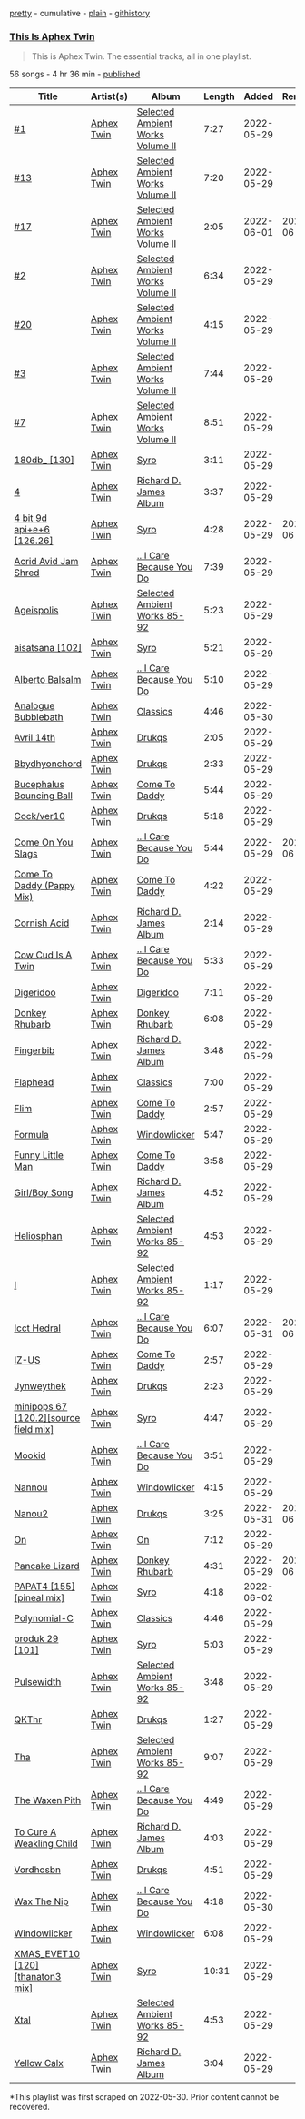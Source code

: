 [pretty](/playlists/pretty/37i9dQZF1DZ06evO3JKYkV.md) - cumulative - [plain](/playlists/plain/37i9dQZF1DZ06evO3JKYkV) - [githistory](https://github.githistory.xyz/mackorone/spotify-playlist-archive/blob/main/playlists/plain/37i9dQZF1DZ06evO3JKYkV)

### [This Is Aphex Twin](https://open.spotify.com/playlist/37i9dQZF1DZ06evO3JKYkV)

> This is Aphex Twin\. The essential tracks, all in one playlist.

56 songs - 4 hr 36 min - [published](https://open.spotify.com/playlist/5j6zeQgUYH1nqWVzzE7VBW)

| Title | Artist(s) | Album | Length | Added | Removed |
|---|---|---|---|---|---|
| [\#1](https://open.spotify.com/track/35NyjYJFaJxqbUF2y0jWl1) | [Aphex Twin](https://open.spotify.com/artist/6kBDZFXuLrZgHnvmPu9NsG) | [Selected Ambient Works Volume II](https://open.spotify.com/album/17vHPMmoxN5B8cdhCDeMTe) | 7:27 | 2022-05-29 |  |
| [\#13](https://open.spotify.com/track/7c4lnS1bSj4fRJWAQ8D54R) | [Aphex Twin](https://open.spotify.com/artist/6kBDZFXuLrZgHnvmPu9NsG) | [Selected Ambient Works Volume II](https://open.spotify.com/album/17vHPMmoxN5B8cdhCDeMTe) | 7:20 | 2022-05-29 |  |
| [\#17](https://open.spotify.com/track/5Ae091FBx68ZZ6JrCue7XI) | [Aphex Twin](https://open.spotify.com/artist/6kBDZFXuLrZgHnvmPu9NsG) | [Selected Ambient Works Volume II](https://open.spotify.com/album/17vHPMmoxN5B8cdhCDeMTe) | 2:05 | 2022-06-01 | 2022-06-03 |
| [\#2](https://open.spotify.com/track/0o3pBoCxCCVF6ungXlgVyL) | [Aphex Twin](https://open.spotify.com/artist/6kBDZFXuLrZgHnvmPu9NsG) | [Selected Ambient Works Volume II](https://open.spotify.com/album/17vHPMmoxN5B8cdhCDeMTe) | 6:34 | 2022-05-29 |  |
| [\#20](https://open.spotify.com/track/5IExVHUiRccCWyJ4imu9qD) | [Aphex Twin](https://open.spotify.com/artist/6kBDZFXuLrZgHnvmPu9NsG) | [Selected Ambient Works Volume II](https://open.spotify.com/album/17vHPMmoxN5B8cdhCDeMTe) | 4:15 | 2022-05-29 |  |
| [\#3](https://open.spotify.com/track/2Bc4llhjJBW77I552RgA3L) | [Aphex Twin](https://open.spotify.com/artist/6kBDZFXuLrZgHnvmPu9NsG) | [Selected Ambient Works Volume II](https://open.spotify.com/album/17vHPMmoxN5B8cdhCDeMTe) | 7:44 | 2022-05-29 |  |
| [\#7](https://open.spotify.com/track/4Rjz6GjnEtG9upOBj6vGKK) | [Aphex Twin](https://open.spotify.com/artist/6kBDZFXuLrZgHnvmPu9NsG) | [Selected Ambient Works Volume II](https://open.spotify.com/album/17vHPMmoxN5B8cdhCDeMTe) | 8:51 | 2022-05-29 |  |
| [180db\_ \[130\]](https://open.spotify.com/track/2VfEcR59Czu8ii3u6kKeP8) | [Aphex Twin](https://open.spotify.com/artist/6kBDZFXuLrZgHnvmPu9NsG) | [Syro](https://open.spotify.com/album/6oRuinkJdTge4hpTuClEF8) | 3:11 | 2022-05-29 |  |
| [4](https://open.spotify.com/track/00wT7HAtqZ2BnemrR34vbO) | [Aphex Twin](https://open.spotify.com/artist/6kBDZFXuLrZgHnvmPu9NsG) | [Richard D\. James Album](https://open.spotify.com/album/43s2fKRQsOSB6rSrxtAXKK) | 3:37 | 2022-05-29 |  |
| [4 bit 9d api+e+6 \[126.26\]](https://open.spotify.com/track/3NK7KFnTh3rKCgUvsKIDfi) | [Aphex Twin](https://open.spotify.com/artist/6kBDZFXuLrZgHnvmPu9NsG) | [Syro](https://open.spotify.com/album/6oRuinkJdTge4hpTuClEF8) | 4:28 | 2022-05-29 | 2022-06-03 |
| [Acrid Avid Jam Shred](https://open.spotify.com/track/3Bp478Itxv8gxqqEcf8HRL) | [Aphex Twin](https://open.spotify.com/artist/6kBDZFXuLrZgHnvmPu9NsG) | [...I Care Because You Do](https://open.spotify.com/album/0VG7XLJ8gSynEQDVnpHNNU) | 7:39 | 2022-05-29 |  |
| [Ageispolis](https://open.spotify.com/track/7KRQoq9GeWeCm0ZAXg5XMb) | [Aphex Twin](https://open.spotify.com/artist/6kBDZFXuLrZgHnvmPu9NsG) | [Selected Ambient Works 85\-92](https://open.spotify.com/album/7aNclGRxTysfh6z0d8671k) | 5:23 | 2022-05-29 |  |
| [aisatsana \[102\]](https://open.spotify.com/track/3ESsjKqrj3M79I8sSZieK3) | [Aphex Twin](https://open.spotify.com/artist/6kBDZFXuLrZgHnvmPu9NsG) | [Syro](https://open.spotify.com/album/6oRuinkJdTge4hpTuClEF8) | 5:21 | 2022-05-29 |  |
| [Alberto Balsalm](https://open.spotify.com/track/21Phj46KeUHOWyZW9A9b7P) | [Aphex Twin](https://open.spotify.com/artist/6kBDZFXuLrZgHnvmPu9NsG) | [...I Care Because You Do](https://open.spotify.com/album/0VG7XLJ8gSynEQDVnpHNNU) | 5:10 | 2022-05-29 |  |
| [Analogue Bubblebath](https://open.spotify.com/track/3EhTOTAvNAUgY6AIurVxT1) | [Aphex Twin](https://open.spotify.com/artist/6kBDZFXuLrZgHnvmPu9NsG) | [Classics](https://open.spotify.com/album/3SLSq9tzQ8Wq8RWuo0MaXG) | 4:46 | 2022-05-30 |  |
| [Avril 14th](https://open.spotify.com/track/2MZSXhq4XDJWu6coGoXX1V) | [Aphex Twin](https://open.spotify.com/artist/6kBDZFXuLrZgHnvmPu9NsG) | [Drukqs](https://open.spotify.com/album/1maoQPAmw44bbkNOxKlwsx) | 2:05 | 2022-05-29 |  |
| [Bbydhyonchord](https://open.spotify.com/track/35GYDmixAiE0d36qSPqfuO) | [Aphex Twin](https://open.spotify.com/artist/6kBDZFXuLrZgHnvmPu9NsG) | [Drukqs](https://open.spotify.com/album/1maoQPAmw44bbkNOxKlwsx) | 2:33 | 2022-05-29 |  |
| [Bucephalus Bouncing Ball](https://open.spotify.com/track/0dHbniuO4zBQfE8ArIqFgV) | [Aphex Twin](https://open.spotify.com/artist/6kBDZFXuLrZgHnvmPu9NsG) | [Come To Daddy](https://open.spotify.com/album/0ofaIVDxemaYYQipgWRYKp) | 5:44 | 2022-05-29 |  |
| [Cock/ver10](https://open.spotify.com/track/1ppw4aUaKKiY43tRMJD05h) | [Aphex Twin](https://open.spotify.com/artist/6kBDZFXuLrZgHnvmPu9NsG) | [Drukqs](https://open.spotify.com/album/1maoQPAmw44bbkNOxKlwsx) | 5:18 | 2022-05-29 |  |
| [Come On You Slags](https://open.spotify.com/track/1e3b0rN8vtP5q6ZCoLy5Ym) | [Aphex Twin](https://open.spotify.com/artist/6kBDZFXuLrZgHnvmPu9NsG) | [...I Care Because You Do](https://open.spotify.com/album/0VG7XLJ8gSynEQDVnpHNNU) | 5:44 | 2022-05-29 | 2022-06-03 |
| [Come To Daddy \(Pappy Mix\)](https://open.spotify.com/track/53T0V3jTJDs3kIqwvlgspI) | [Aphex Twin](https://open.spotify.com/artist/6kBDZFXuLrZgHnvmPu9NsG) | [Come To Daddy](https://open.spotify.com/album/0ofaIVDxemaYYQipgWRYKp) | 4:22 | 2022-05-29 |  |
| [Cornish Acid](https://open.spotify.com/track/5c3ZNT6iY8Kz6nHBATTeRs) | [Aphex Twin](https://open.spotify.com/artist/6kBDZFXuLrZgHnvmPu9NsG) | [Richard D\. James Album](https://open.spotify.com/album/43s2fKRQsOSB6rSrxtAXKK) | 2:14 | 2022-05-29 |  |
| [Cow Cud Is A Twin](https://open.spotify.com/track/3JdvEIcI6e6Ovi7bGJO1b1) | [Aphex Twin](https://open.spotify.com/artist/6kBDZFXuLrZgHnvmPu9NsG) | [...I Care Because You Do](https://open.spotify.com/album/0VG7XLJ8gSynEQDVnpHNNU) | 5:33 | 2022-05-29 |  |
| [Digeridoo](https://open.spotify.com/track/3QSQbRPGDky3vRmXVeP8iU) | [Aphex Twin](https://open.spotify.com/artist/6kBDZFXuLrZgHnvmPu9NsG) | [Digeridoo](https://open.spotify.com/album/1yDakrbF2ddXhBd6c8bV0G) | 7:11 | 2022-05-29 |  |
| [Donkey Rhubarb](https://open.spotify.com/track/0c0PhGTdl4K1SRWu0kYkBh) | [Aphex Twin](https://open.spotify.com/artist/6kBDZFXuLrZgHnvmPu9NsG) | [Donkey Rhubarb](https://open.spotify.com/album/77fmfTc0wlIOPUvmvd6X6i) | 6:08 | 2022-05-29 |  |
| [Fingerbib](https://open.spotify.com/track/3kbaZC3FZTecvlSR67Sr19) | [Aphex Twin](https://open.spotify.com/artist/6kBDZFXuLrZgHnvmPu9NsG) | [Richard D\. James Album](https://open.spotify.com/album/43s2fKRQsOSB6rSrxtAXKK) | 3:48 | 2022-05-29 |  |
| [Flaphead](https://open.spotify.com/track/0txK6VEZKu9mbwXewGwIDr) | [Aphex Twin](https://open.spotify.com/artist/6kBDZFXuLrZgHnvmPu9NsG) | [Classics](https://open.spotify.com/album/3SLSq9tzQ8Wq8RWuo0MaXG) | 7:00 | 2022-05-29 |  |
| [Flim](https://open.spotify.com/track/4q650OiSDQIwccxDFpuuBm) | [Aphex Twin](https://open.spotify.com/artist/6kBDZFXuLrZgHnvmPu9NsG) | [Come To Daddy](https://open.spotify.com/album/0ofaIVDxemaYYQipgWRYKp) | 2:57 | 2022-05-29 |  |
| [Formula](https://open.spotify.com/track/4JTOXfltCmoPoOqNUjV1BV) | [Aphex Twin](https://open.spotify.com/artist/6kBDZFXuLrZgHnvmPu9NsG) | [Windowlicker](https://open.spotify.com/album/64XdBdXNdguPHzBg8bdk5A) | 5:47 | 2022-05-29 |  |
| [Funny Little Man](https://open.spotify.com/track/0136xsceivJ2NsoiE0cmcb) | [Aphex Twin](https://open.spotify.com/artist/6kBDZFXuLrZgHnvmPu9NsG) | [Come To Daddy](https://open.spotify.com/album/0ofaIVDxemaYYQipgWRYKp) | 3:58 | 2022-05-29 |  |
| [Girl/Boy Song](https://open.spotify.com/track/2JrkJg6slbznYpsxWk9IHk) | [Aphex Twin](https://open.spotify.com/artist/6kBDZFXuLrZgHnvmPu9NsG) | [Richard D\. James Album](https://open.spotify.com/album/43s2fKRQsOSB6rSrxtAXKK) | 4:52 | 2022-05-29 |  |
| [Heliosphan](https://open.spotify.com/track/09opLVMX7cfKVKlP3iKZR1) | [Aphex Twin](https://open.spotify.com/artist/6kBDZFXuLrZgHnvmPu9NsG) | [Selected Ambient Works 85\-92](https://open.spotify.com/album/7aNclGRxTysfh6z0d8671k) | 4:53 | 2022-05-29 |  |
| [I](https://open.spotify.com/track/2FQviMkaoixlgWuGL4u1EO) | [Aphex Twin](https://open.spotify.com/artist/6kBDZFXuLrZgHnvmPu9NsG) | [Selected Ambient Works 85\-92](https://open.spotify.com/album/7aNclGRxTysfh6z0d8671k) | 1:17 | 2022-05-29 |  |
| [Icct Hedral](https://open.spotify.com/track/74i6T5ax1LB1gBVhLg6q9d) | [Aphex Twin](https://open.spotify.com/artist/6kBDZFXuLrZgHnvmPu9NsG) | [...I Care Because You Do](https://open.spotify.com/album/0VG7XLJ8gSynEQDVnpHNNU) | 6:07 | 2022-05-31 | 2022-06-01 |
| [IZ\-US](https://open.spotify.com/track/0c0Z5agmnSibjIWjdZV6R1) | [Aphex Twin](https://open.spotify.com/artist/6kBDZFXuLrZgHnvmPu9NsG) | [Come To Daddy](https://open.spotify.com/album/0ofaIVDxemaYYQipgWRYKp) | 2:57 | 2022-05-29 |  |
| [Jynweythek](https://open.spotify.com/track/7etelDpVxaPTzmeZrYo8Qy) | [Aphex Twin](https://open.spotify.com/artist/6kBDZFXuLrZgHnvmPu9NsG) | [Drukqs](https://open.spotify.com/album/1maoQPAmw44bbkNOxKlwsx) | 2:23 | 2022-05-29 |  |
| [minipops 67 \[120.2\]\[source field mix\]](https://open.spotify.com/track/6kzLbNxsJidjc80Nw3uZVg) | [Aphex Twin](https://open.spotify.com/artist/6kBDZFXuLrZgHnvmPu9NsG) | [Syro](https://open.spotify.com/album/6oRuinkJdTge4hpTuClEF8) | 4:47 | 2022-05-29 |  |
| [Mookid](https://open.spotify.com/track/7uEpv5U7Oz12wFJHAyTa6I) | [Aphex Twin](https://open.spotify.com/artist/6kBDZFXuLrZgHnvmPu9NsG) | [...I Care Because You Do](https://open.spotify.com/album/0VG7XLJ8gSynEQDVnpHNNU) | 3:51 | 2022-05-29 |  |
| [Nannou](https://open.spotify.com/track/3sUVNEHBQJSb4qRyQ4ahwK) | [Aphex Twin](https://open.spotify.com/artist/6kBDZFXuLrZgHnvmPu9NsG) | [Windowlicker](https://open.spotify.com/album/64XdBdXNdguPHzBg8bdk5A) | 4:15 | 2022-05-29 |  |
| [Nanou2](https://open.spotify.com/track/6Wei2NUSG66WzLiqSuQAy5) | [Aphex Twin](https://open.spotify.com/artist/6kBDZFXuLrZgHnvmPu9NsG) | [Drukqs](https://open.spotify.com/album/1maoQPAmw44bbkNOxKlwsx) | 3:25 | 2022-05-31 | 2022-06-01 |
| [On](https://open.spotify.com/track/4UYW3jllzFyWdaxob0UVMr) | [Aphex Twin](https://open.spotify.com/artist/6kBDZFXuLrZgHnvmPu9NsG) | [On](https://open.spotify.com/album/13yMvXe4YS3m2qFyC9aqID) | 7:12 | 2022-05-29 |  |
| [Pancake Lizard](https://open.spotify.com/track/3Z7wJtqMNc3q7ukYplaCa9) | [Aphex Twin](https://open.spotify.com/artist/6kBDZFXuLrZgHnvmPu9NsG) | [Donkey Rhubarb](https://open.spotify.com/album/77fmfTc0wlIOPUvmvd6X6i) | 4:31 | 2022-05-29 | 2022-06-03 |
| [PAPAT4 \[155\]\[pineal mix\]](https://open.spotify.com/track/2MmI2fOFAYnOJcMyWkn1js) | [Aphex Twin](https://open.spotify.com/artist/6kBDZFXuLrZgHnvmPu9NsG) | [Syro](https://open.spotify.com/album/6oRuinkJdTge4hpTuClEF8) | 4:18 | 2022-06-02 |  |
| [Polynomial\-C](https://open.spotify.com/track/3iHGhKJc0OR5m37pVyRLrQ) | [Aphex Twin](https://open.spotify.com/artist/6kBDZFXuLrZgHnvmPu9NsG) | [Classics](https://open.spotify.com/album/3SLSq9tzQ8Wq8RWuo0MaXG) | 4:46 | 2022-05-29 |  |
| [produk 29 \[101\]](https://open.spotify.com/track/4ZShsMZrAhAvemrjx1wxuv) | [Aphex Twin](https://open.spotify.com/artist/6kBDZFXuLrZgHnvmPu9NsG) | [Syro](https://open.spotify.com/album/6oRuinkJdTge4hpTuClEF8) | 5:03 | 2022-05-29 |  |
| [Pulsewidth](https://open.spotify.com/track/643gyipSU7dkmrFhJ8UAIm) | [Aphex Twin](https://open.spotify.com/artist/6kBDZFXuLrZgHnvmPu9NsG) | [Selected Ambient Works 85\-92](https://open.spotify.com/album/7aNclGRxTysfh6z0d8671k) | 3:48 | 2022-05-29 |  |
| [QKThr](https://open.spotify.com/track/7vuYfz0siJY66fLEiDKnEh) | [Aphex Twin](https://open.spotify.com/artist/6kBDZFXuLrZgHnvmPu9NsG) | [Drukqs](https://open.spotify.com/album/1maoQPAmw44bbkNOxKlwsx) | 1:27 | 2022-05-29 |  |
| [Tha](https://open.spotify.com/track/4Sxv0whUHWzHK5T8uuP66S) | [Aphex Twin](https://open.spotify.com/artist/6kBDZFXuLrZgHnvmPu9NsG) | [Selected Ambient Works 85\-92](https://open.spotify.com/album/7aNclGRxTysfh6z0d8671k) | 9:07 | 2022-05-29 |  |
| [The Waxen Pith](https://open.spotify.com/track/0dZvL5TDpKiwvZtB49g6Ky) | [Aphex Twin](https://open.spotify.com/artist/6kBDZFXuLrZgHnvmPu9NsG) | [...I Care Because You Do](https://open.spotify.com/album/0VG7XLJ8gSynEQDVnpHNNU) | 4:49 | 2022-05-29 |  |
| [To Cure A Weakling Child](https://open.spotify.com/track/0Qe87CjGvXot5t4FADTq3Y) | [Aphex Twin](https://open.spotify.com/artist/6kBDZFXuLrZgHnvmPu9NsG) | [Richard D\. James Album](https://open.spotify.com/album/43s2fKRQsOSB6rSrxtAXKK) | 4:03 | 2022-05-29 |  |
| [Vordhosbn](https://open.spotify.com/track/3tWiIOPBJjgjA6PpozJqNO) | [Aphex Twin](https://open.spotify.com/artist/6kBDZFXuLrZgHnvmPu9NsG) | [Drukqs](https://open.spotify.com/album/1maoQPAmw44bbkNOxKlwsx) | 4:51 | 2022-05-29 |  |
| [Wax The Nip](https://open.spotify.com/track/0c1b3R5dLgliHXXGLErT2O) | [Aphex Twin](https://open.spotify.com/artist/6kBDZFXuLrZgHnvmPu9NsG) | [...I Care Because You Do](https://open.spotify.com/album/0VG7XLJ8gSynEQDVnpHNNU) | 4:18 | 2022-05-30 |  |
| [Windowlicker](https://open.spotify.com/track/60Pe9j2pCBa4Zp4ztf5nhd) | [Aphex Twin](https://open.spotify.com/artist/6kBDZFXuLrZgHnvmPu9NsG) | [Windowlicker](https://open.spotify.com/album/64XdBdXNdguPHzBg8bdk5A) | 6:08 | 2022-05-29 |  |
| [XMAS\_EVET10 \[120\]\[thanaton3 mix\]](https://open.spotify.com/track/6CUxhtTkH0fSwfmsiOKPNV) | [Aphex Twin](https://open.spotify.com/artist/6kBDZFXuLrZgHnvmPu9NsG) | [Syro](https://open.spotify.com/album/6oRuinkJdTge4hpTuClEF8) | 10:31 | 2022-05-29 |  |
| [Xtal](https://open.spotify.com/track/7o2AeQZzfCERsRmOM86EcB) | [Aphex Twin](https://open.spotify.com/artist/6kBDZFXuLrZgHnvmPu9NsG) | [Selected Ambient Works 85\-92](https://open.spotify.com/album/7aNclGRxTysfh6z0d8671k) | 4:53 | 2022-05-29 |  |
| [Yellow Calx](https://open.spotify.com/track/3yPDtsP4pwO80uK7Bkg4vP) | [Aphex Twin](https://open.spotify.com/artist/6kBDZFXuLrZgHnvmPu9NsG) | [Richard D\. James Album](https://open.spotify.com/album/43s2fKRQsOSB6rSrxtAXKK) | 3:04 | 2022-05-29 |  |

\*This playlist was first scraped on 2022-05-30. Prior content cannot be recovered.
